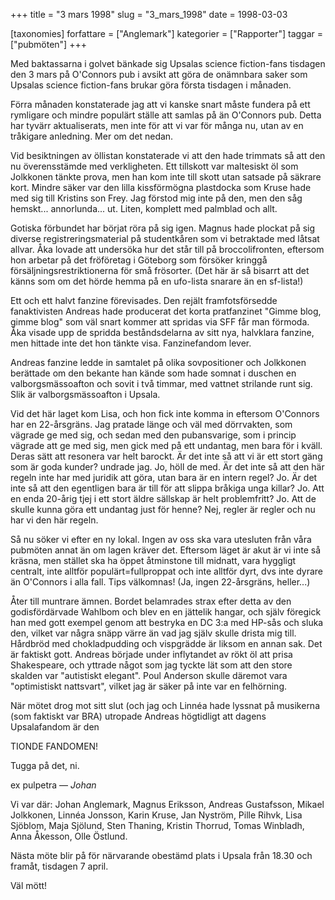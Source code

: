 +++
title = "3 mars 1998"
slug = "3_mars_1998"
date = 1998-03-03

[taxonomies]
forfattare = ["Anglemark"]
kategorier = ["Rapporter"]
taggar = ["pubmöten"]
+++

Med baktassarna i golvet bänkade sig Upsalas science fiction-fans tisdagen den 3 mars på O'Connors pub i avsikt att göra de onämnbara saker som Upsalas science fiction-fans brukar göra första tisdagen i månaden.

Förra månaden konstaterade jag att vi kanske snart måste fundera på ett rymligare och mindre populärt ställe att samlas på än O'Connors pub. Detta har tyvärr aktualiserats, men inte för att vi var för många nu, utan av en tråkigare anledning. Mer om det nedan.

<!-- more -->

Vid besiktningen av öllistan konstaterade vi att den hade trimmats så att den nu överensstämde med verkligheten. Ett tillskott var maltesiskt öl som Jolkkonen tänkte prova, men han kom inte till skott utan satsade på säkrare kort. Mindre säker var den lilla kissförmögna plastdocka som Kruse hade med sig till Kristins son Frey. Jag förstod mig inte på den, men den såg hemskt... annorlunda... ut. Liten, komplett med palmblad och allt.

Gotiska förbundet har börjat röra på sig igen. Magnus hade plockat på sig diverse registreringsmaterial på studentkåren som vi betraktade med låtsat allvar. Åka lovade att undersöka hur det står till på broccolifronten, eftersom hon arbetar på det fröföretag i Göteborg som försöker kringgå försäljningsrestriktionerna för små frösorter. (Det här är så bisarrt att det känns som om det hörde hemma på en ufo-lista snarare än en sf-lista!)

Ett och ett halvt fanzine förevisades. Den rejält framfotsförsedde fanaktivisten Andreas hade producerat det korta pratfanzinet "Gimme blog, gimme blog" som väl snart kommer att spridas via SFF får man förmoda. Åka visade upp de spridda beståndsdelarna av sitt nya, halvklara fanzine, men hittade inte det hon tänkte visa. Fanzinefandom lever.

Andreas fanzine ledde in samtalet på olika sovpositioner och Jolkkonen berättade om den bekante han kände som hade somnat i duschen en valborgsmässoafton och sovit i två timmar, med vattnet strilande runt sig. Slik är valborgsmässoafton i Upsala.

Vid det här laget kom Lisa, och hon fick inte komma in eftersom O'Connors har en 22-årsgräns. Jag pratade länge och väl med dörrvakten, som vägrade ge med sig, och sedan med den pubansvarige, som i princip vägrade att ge med sig, men gick med på ett undantag, men bara för i kväll. Deras sätt att resonera var helt barockt. Är det inte så att vi är ett stort gäng som är goda kunder? undrade jag. Jo, höll de med. Är det inte så att den här regeln inte har med juridik att göra, utan bara är en intern regel? Jo. Är det inte så att den egentligen bara är till för att slippa bråkiga unga killar? Jo. Att en enda 20-årig tjej i ett stort äldre sällskap är helt problemfritt? Jo. Att de skulle kunna göra ett undantag just för henne? Nej, regler är regler och nu har vi den här regeln.

Så nu söker vi efter en ny lokal. Ingen av oss ska vara utesluten från våra pubmöten annat än om lagen kräver det. Eftersom läget är akut är vi inte så kräsna, men stället ska ha öppet åtminstone till midnatt, vara hyggligt centralt, inte alltför populärt=fullproppat och inte alltför dyrt, dvs inte dyrare än O'Connors i alla fall. Tips välkomnas! (Ja, ingen 22-årsgräns, heller...)

Åter till muntrare ämnen. Bordet belamrades strax efter detta av den godisfördärvade Wahlbom och blev en en jättelik hangar, och själv föregick han med gott exempel genom att bestryka en DC 3:a med HP-sås och sluka den, vilket var några snäpp värre än vad jag själv skulle drista mig till. Hårdbröd med chokladpudding och vispgrädde är liksom en annan sak. Det är faktiskt gott. Andreas började under inflytandet av rökt öl att prisa Shakespeare, och yttrade något som jag tyckte lät som att den store skalden var "autistiskt elegant". Poul Anderson skulle däremot vara "optimistiskt nattsvart", vilket jag är säker på inte var en felhörning.

När mötet drog mot sitt slut (och jag och Linnéa hade lyssnat på musikerna (som faktiskt var BRA) utropade Andreas högtidligt att dagens Upsalafandom är den

TIONDE FANDOMEN!

Tugga på det, ni.

ex pulpetra
— _Johan_

Vi var där: Johan Anglemark, Magnus Eriksson, Andreas Gustafsson, Mikael Jolkkonen, Linnéa Jonsson, Karin Kruse, Jan Nyström, Pille Rihvk, Lisa Sjöblom, Maja Sjölund, Sten Thaning, Kristin Thorrud, Tomas Winbladh, Anna Åkesson, Olle Östlund.

Nästa möte blir på för närvarande obestämd plats i Upsala från 18.30 och framåt, tisdagen 7 april.

Väl mött!
